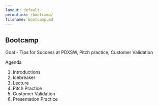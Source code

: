 ```yaml
---
layout: default
permalink: /bootcamp/
filename: bootcamp.md
---
```


Bootcamp
--------

Goal - Tips for Success at PDXSW, Pitch practice, Customer Validation

Agenda

1. Introductions
2. Icebreaker
3. Lecture
4. Pitch Practice
5. Customer Validation
6. Presentation Practice